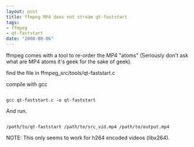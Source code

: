 ```yaml
--- 
layout: post
title: ffmpeg MP4 does not stream qt-faststart
tags: 
- ffmpeg
- qt-faststart
date: "2008-08-06"
---
```

ffmpeg comes with a tool to re-order the MP4 "atoms" (Seriously don't ask  what are MP4 atoms it's geek for the sake of geek).

find the file in ffmpeg_src/tools/qt-faststart.c

compile with gcc

<code>
gcc qt-faststart.c -o qt-faststart
</code>

And run.

<code>
/path/to/qt-faststart /path/to/src_vid.mp4 /path/to/output.mp4
</code>

NOTE: This only seems to work for h264 encoded videos (libx264).
